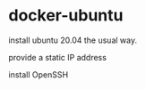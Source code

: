 # docker-ubuntu

install ubuntu 20.04 the usual way.

provide a static IP address

install OpenSSH


